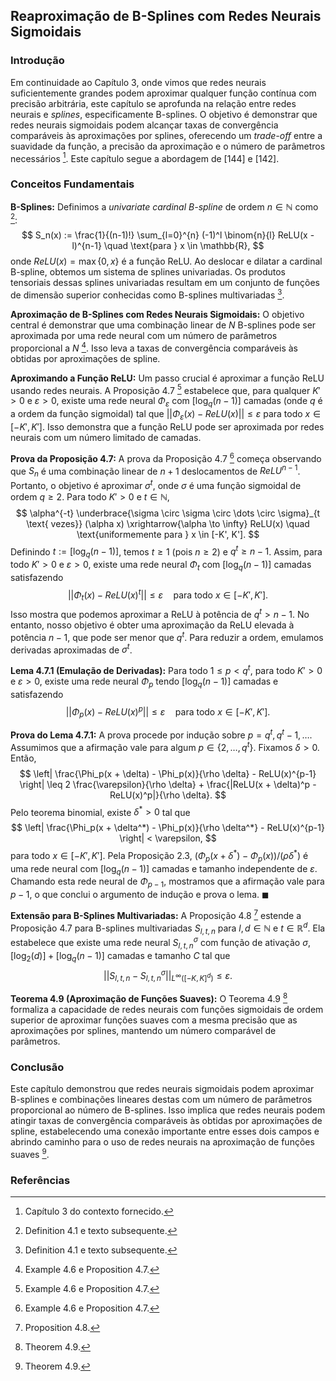 ## Reaproximação de B-Splines com Redes Neurais Sigmoidais

### Introdução
Em continuidade ao Capítulo 3, onde vimos que redes neurais suficientemente grandes podem aproximar qualquer função contínua com precisão arbitrária, este capítulo se aprofunda na relação entre redes neurais e *splines*, especificamente B-splines. O objetivo é demonstrar que redes neurais sigmoidais podem alcançar taxas de convergência comparáveis às aproximações por splines, oferecendo um *trade-off* entre a suavidade da função, a precisão da aproximação e o número de parâmetros necessários [^1]. Este capítulo segue a abordagem de [144] e [142].

### Conceitos Fundamentais
**B-Splines:**
Definimos a *univariate cardinal B-spline* de ordem $n \in \mathbb{N}$ como [^2]:
$$ S_n(x) := \frac{1}{(n-1)!} \sum_{l=0}^{n} (-1)^l \binom{n}{l} ReLU(x - l)^{n-1} \quad \text{para } x \in \mathbb{R}, $$
onde $ReLU(x) = \max\{0, x\}$ é a função ReLU. Ao deslocar e dilatar a cardinal B-spline, obtemos um sistema de splines univariadas. Os produtos tensoriais dessas splines univariadas resultam em um conjunto de funções de dimensão superior conhecidas como B-splines multivariadas [^2].

**Aproximação de B-Splines com Redes Neurais Sigmoidais:**
O objetivo central é demonstrar que uma combinação linear de $N$ B-splines pode ser aproximada por uma rede neural com um número de parâmetros proporcional a $N$ [^3]. Isso leva a taxas de convergência comparáveis às obtidas por aproximações de spline.

**Aproximando a Função ReLU:**
Um passo crucial é aproximar a função ReLU usando redes neurais. A Proposição 4.7 [^3] estabelece que, para qualquer $K' > 0$ e $\varepsilon > 0$, existe uma rede neural $\Phi_\varepsilon$ com $[\log_q(n-1)]$ camadas (onde $q$ é a ordem da função sigmoidal) tal que $||\Phi_\varepsilon(x) - ReLU(x)|| \leq \varepsilon$ para todo $x \in [-K', K']$. Isso demonstra que a função ReLU pode ser aproximada por redes neurais com um número limitado de camadas.

**Prova da Proposição 4.7:**
A prova da Proposição 4.7 [^3] começa observando que $S_n$ é uma combinação linear de $n+1$ deslocamentos de $ReLU^{n-1}$.  Portanto, o objetivo é aproximar $\sigma^t$, onde $\sigma$ é uma função sigmoidal de ordem $q \geq 2$.  Para todo $K' > 0$ e $t \in \mathbb{N}$,
$$ \alpha^{-t} \underbrace{\sigma \circ \sigma \circ \dots \circ \sigma}_{t \text{ vezes}} (\alpha x) \xrightarrow{\alpha \to \infty} ReLU(x) \quad \text{uniformemente para } x \in [-K', K']. $$
Definindo $t := [\log_q(n-1)]$, temos $t \geq 1$ (pois $n \geq 2$) e $q^t \geq n-1$. Assim, para todo $K' > 0$ e $\varepsilon > 0$, existe uma rede neural $\Phi_t$ com $[\log_q(n-1)]$ camadas satisfazendo
$$ ||\Phi_t(x) - ReLU(x)^t|| \leq \varepsilon \quad \text{para todo } x \in [-K', K']. $$
Isso mostra que podemos aproximar a ReLU à potência de $q^t > n-1$. No entanto, nosso objetivo é obter uma aproximação da ReLU elevada à potência $n-1$, que pode ser menor que $q^t$. Para reduzir a ordem, emulamos derivadas aproximadas de $\sigma^t$.

**Lema 4.7.1 (Emulação de Derivadas):** Para todo $1 \leq p < q^t$, para todo $K' > 0$ e $\varepsilon > 0$, existe uma rede neural $\Phi_p$ tendo $[\log_q(n-1)]$ camadas e satisfazendo
$$ ||\Phi_p(x) - ReLU(x)^p|| \leq \varepsilon \quad \text{para todo } x \in [-K', K']. $$

**Prova do Lema 4.7.1:**
A prova procede por indução sobre $p = q^t, q^t - 1, \dots$. Assumimos que a afirmação vale para algum $p \in \{2, \dots, q^t\}$.  Fixamos $\delta > 0$. Então,
$$ \left| \frac{\Phi_p(x + \delta) - \Phi_p(x)}{\rho \delta} - ReLU(x)^{p-1} \right| \leq 2 \frac{\varepsilon}{\rho \delta} + \frac{|ReLU(x + \delta)^p - ReLU(x)^p|}{\rho \delta}. $$
Pelo teorema binomial, existe $\delta^* > 0$ tal que
$$ \left| \frac{\Phi_p(x + \delta^*) - \Phi_p(x)}{\rho \delta^*} - ReLU(x)^{p-1} \right| < \varepsilon, $$
para todo $x \in [-K', K']$. Pela Proposição 2.3, $(\Phi_p(x + \delta^*) - \Phi_p(x))/(\rho \delta^*)$ é uma rede neural com $[\log_q(n-1)]$ camadas e tamanho independente de $\varepsilon$. Chamando esta rede neural de $\Phi_{p-1}$, mostramos que a afirmação vale para $p-1$, o que conclui o argumento de indução e prova o lema. $\blacksquare$

**Extensão para B-Splines Multivariadas:**
A Proposição 4.8 [^4] estende a Proposição 4.7 para B-splines multivariadas $S_{l,t,n}$ para $l, d \in \mathbb{N}$ e $t \in \mathbb{R}^d$. Ela estabelece que existe uma rede neural $S_{l,t,n}^{\sigma}$ com função de ativação $\sigma$, $[\log_2(d)] + [\log_q(n-1)]$ camadas e tamanho $C$ tal que
$$ ||S_{l,t,n} - S_{l,t,n}^{\sigma}||_{L^\infty([-K, K]^d)} \leq \varepsilon. $$

**Teorema 4.9 (Aproximação de Funções Suaves):**
O Teorema 4.9 [^6] formaliza a capacidade de redes neurais com funções sigmoidais de ordem superior de aproximar funções suaves com a mesma precisão que as aproximações por splines, mantendo um número comparável de parâmetros.

### Conclusão
Este capítulo demonstrou que redes neurais sigmoidais podem aproximar B-splines e combinações lineares destas com um número de parâmetros proporcional ao número de B-splines. Isso implica que redes neurais podem atingir taxas de convergência comparáveis às obtidas por aproximações de spline, estabelecendo uma conexão importante entre esses dois campos e abrindo caminho para o uso de redes neurais na aproximação de funções suaves [^6].

### Referências
[^1]: Capítulo 3 do contexto fornecido.
[^2]: Definition 4.1 e texto subsequente.
[^3]: Example 4.6 e Proposition 4.7.
[^4]: Proposition 4.8.
[^5]: Proposition 2.3.
[^6]: Theorem 4.9.
<!-- END -->